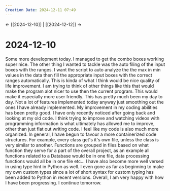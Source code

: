 ```yaml
---
Creation Date: 2024-12-11 07:49
---
```


<- [[2024-12-10]] | [[2024-12-12]]  ->

# 2024-12-10
Some more development today. I managed to get the combo boxes working super
nice. The other thing I wanted to tackle was the auto filing of the input boxes
with the ranges. I want the script to auto analyze the the max in min values in
the data then fill the appropriate input boxes with the correct ranges
automatically. This is kinda of what I think would be nice quality of life
improvement. I am trying to think of other things like this that would make the
program alot nicer to use then the current program. This would make it
especially more user friendly. This has pretty much been my day to day. Not a
lot of features implemented today anyway just smoothing out the ones I have
already implemented. My improvement in my coding abilities has been pretty good.
I have only recently noticed after going back and looking at my old code. I
think trying to improve and watching videos with programming information is what
ultimately has allowed me to improve, other than just flat out writing code. I
feel like my code is also much more organized. In general, I have begun to
favour a more containerized code structures. For example, every class get's it's
own file, unless the class is very similar to another. Functions are grouped in
files based on what function they serve for a part of the overall project, as an
example all functions related to a Database would be in one file, data
processing functions would all be in one file etc... I have also become more
well versed in using type hint in Python as well. I even gone as far as
beginning to make my own custom types since a lot of short syntax for custom
typing has been added to Python in recent versions. Overall, I am very happy
with how I have been progressing. I continue tomorrow.